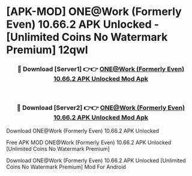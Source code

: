 # [APK-MOD] ONE@Work (Formerly Even) 10.66.2 APK Unlocked - [Unlimited Coins No Watermark Premium] 12qwl



<div align="center">
<h3>🔴 Download [Server1] 👉👉 <a href="https://momento.my/?title=ONE@Work_(Formerly_Even)_10.66.2_APK_Unlocked">ONE@Work (Formerly Even) 10.66.2 APK Unlocked Mod Apk</a></h3><br>

<h3>🔴 Download [Server2] 👉👉 <a href="https://momento.my/?title=ONE@Work_(Formerly_Even)_10.66.2_APK_Unlocked">ONE@Work (Formerly Even) 10.66.2 APK Unlocked Mod Apk</a></h3>
</div>



Download ONE@Work (Formerly Even) 10.66.2 APK Unlocked 

Free APK MOD ONE@Work (Formerly Even) 10.66.2 APK Unlocked [Unlimited Coins No Watermark Premium]

Download ONE@Work (Formerly Even) 10.66.2 APK Unlocked [Unlimited Coins No Watermark Premium] Mod For Android
